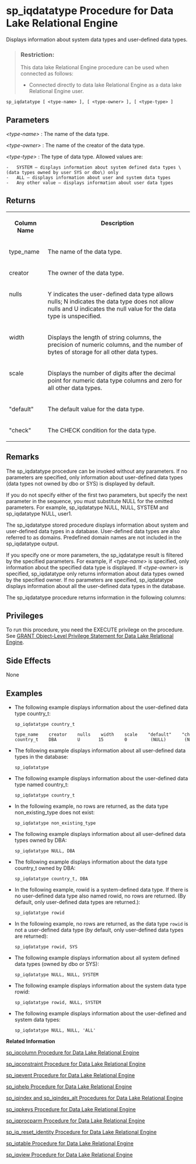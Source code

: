 <!-- loioa5a247c884f21015aec1a5aff2384bc2 -->

# sp\_iqdatatype Procedure for Data Lake Relational Engine

Displays information about system data types and user-defined data types.



> ### Restriction:  
> This data lake Relational Engine procedure can be used when connected as follows:
> 
> -   Connected directly to data lake Relational Engine as a data lake Relational Engine user.



```
sp_iqdatatype [ <type-name> ], [ <type-owner> ], [ <type-type> ]
```



<a name="loioa5a247c884f21015aec1a5aff2384bc2__iq_refbb_1494"/>

## Parameters

 *<type-name\>*
 :   The name of the data type.

  *<type-owner\>*
 :   The name of the creator of the data type.

  *<type-type\>*
 :   The type of data type. Allowed values are:

    -   SYSTEM – displays information about system defined data types \(data types owned by user SYS or dbo\) only
    -   ALL – displays information about user and system data types
    -   Any other value – displays information about user data types

 

<a name="loioa5a247c884f21015aec1a5aff2384bc2__section_yyv_yrz_mbb"/>

## Returns


<table>
<tr>
<th valign="top">

Column Name



</th>
<th valign="top">

Description



</th>
</tr>
<tr>
<td valign="top">

type\_name



</td>
<td valign="top">

The name of the data type.



</td>
</tr>
<tr>
<td valign="top">

creator



</td>
<td valign="top">

The owner of the data type.



</td>
</tr>
<tr>
<td valign="top">

nulls



</td>
<td valign="top">

Y indicates the user-defined data type allows nulls; N indicates the data type does not allow nulls and U indicates the null value for the data type is unspecified.



</td>
</tr>
<tr>
<td valign="top">

width



</td>
<td valign="top">

Displays the length of string columns, the precision of numeric columns, and the number of bytes of storage for all other data types.



</td>
</tr>
<tr>
<td valign="top">

scale



</td>
<td valign="top">

Displays the number of digits after the decimal point for numeric data type columns and zero for all other data types.



</td>
</tr>
<tr>
<td valign="top">

"default"



</td>
<td valign="top">

The default value for the data type.



</td>
</tr>
<tr>
<td valign="top">

"check"



</td>
<td valign="top">

The CHECK condition for the data type.



</td>
</tr>
</table>



<a name="loioa5a247c884f21015aec1a5aff2384bc2__section_eyx_zrz_mbb"/>

## Remarks

The sp\_iqdatatype procedure can be invoked without any parameters. If no parameters are specified, only information about user-defined data types \(data types not owned by dbo or SYS\) is displayed by default.

If you do not specify either of the first two parameters, but specify the next parameter in the sequence, you must substitute NULL for the omitted parameters. For example, sp\_iqdatatype NULL, NULL, SYSTEM and sp\_iqdatatype NULL, user1.

The sp\_iqdatatype stored procedure displays information about system and user-defined data types in a database. User-defined data types are also referred to as domains. Predefined domain names are not included in the sp\_iqdatatype output.

If you specify one or more parameters, the sp\_iqdatatype result is filtered by the specified parameters. For example, if *<type-name\>* is specified, only information about the specified data type is displayed. If *<type-owner\>* is specified, sp\_iqdatatype only returns information about data types owned by the specified owner. If no parameters are specified, sp\_iqdatatype displays information about all the user-defined data types in the database.

The sp\_iqdatatype procedure returns information in the following columns:



<a name="loioa5a247c884f21015aec1a5aff2384bc2__iq_refbb_1493"/>

## Privileges

To run this procedure, you need the EXECUTE privilege on the procedure. See [GRANT Object-Level Privilege Statement for Data Lake Relational Engine](../080-sql-statements/grant-object-level-privilege-statement-for-data-lake-relational-engine-a3e154f.md).



## Side Effects

None



<a name="loioa5a247c884f21015aec1a5aff2384bc2__iq_refbb_1499"/>

## Examples

-   The following example displays information about the user-defined data type country\_t:

    ```
    sp_iqdatatype country_t
    
    type_name    creator    nulls    width    scale    "default"    "check"
    country_t    DBA        U       15        0         (NULL)       (NULL)
    ```

-   The following example displays information about all user-defined data types in the database:

    ```
    sp_iqdatatype
    ```

-   The following example displays information about the user-defined data type named country\_t:

    ```
    sp_iqdatatype country_t
    ```

-   In the following example, no rows are returned, as the data type non\_existing\_type does not exist:

    ```
    sp_iqdatatype non_existing_type
    ```

-   The following example displays information about all user-defined data types owned by DBA:

    ```
    sp_iqdatatype NULL, DBA
    ```

-   The following example displays information about the data type country\_t owned by DBA:

    ```
    sp_iqdatatype country_t, DBA
    ```

-   In the following example, rowid is a system-defined data type. If there is no user-defined data type also named rowid, no rows are returned. \(By default, only user-defined data types are returned.\):

    ```
    sp_iqdatatype rowid
    ```

-   In the following example, no rows are returned, as the data type `rowid` is not a user-defined data type \(by default, only user-defined data types are returned\):

    ```
    sp_iqdatatype rowid, SYS
    ```

-   The following example displays information about all system defined data types \(owned by dbo or SYS\):

    ```
    sp_iqdatatype NULL, NULL, SYSTEM
    ```

-   The following example displays information about the system data type rowid:

    ```
    sp_iqdatatype rowid, NULL, SYSTEM
    ```

-   The following example displays information about the user-defined and system data types:

    ```
    sp_iqdatatype NULL, NULL, 'ALL'
    ```


**Related Information**  


[sp\_iqcolumn Procedure for Data Lake Relational Engine](sp-iqcolumn-procedure-for-data-lake-relational-engine-a59eafa.md "Displays information about columns in a database.")

[sp\_iqconstraint Procedure for Data Lake Relational Engine](sp-iqconstraint-procedure-for-data-lake-relational-engine-a5a0395.md "Lists referential integrity constraints defined using CREATE TABLE or ALTER TABLE for the specified table or column.")

[sp\_iqevent Procedure for Data Lake Relational Engine](sp-iqevent-procedure-for-data-lake-relational-engine-a5a872a.md "Displays information about system and user-defined events.")

[sp\_iqhelp Procedure for Data Lake Relational Engine](sp-iqhelp-procedure-for-data-lake-relational-engine-a5a978b.md "Displays information about system and user-defined objects and data types.")

[sp\_iqindex and sp\_iqindex\_alt Procedures for Data Lake Relational Engine](sp-iqindex-and-sp-iqindex-alt-procedures-for-data-lake-relational-engine-a5aa7ea.md "Lists information about indexes.")

[sp\_iqpkeys Procedure for Data Lake Relational Engine](sp-iqpkeys-procedure-for-data-lake-relational-engine-a5b1c11.md "Displays information about primary keys and primary key constraints by table, column, table owner, or for all data lake Relational Engine tables in the database.")

[sp\_iqprocparm Procedure for Data Lake Relational Engine](sp-iqprocparm-procedure-for-data-lake-relational-engine-a5b2c2d.md "Displays information about stored procedure parameters, including result set variables and SQLSTATE/SQLCODE error values.")

[sp\_iq\_reset\_identity Procedure for Data Lake Relational Engine](sp-iq-reset-identity-procedure-for-data-lake-relational-engine-a5b4402.md "Sets the seed of the Identity/Autoincrement column associated with the specified table to the specified value.")

[sp\_iqtable Procedure for Data Lake Relational Engine](sp-iqtable-procedure-for-data-lake-relational-engine-a5b959d.md "Displays information about tables in the database.")

[sp\_iqview Procedure for Data Lake Relational Engine](sp-iqview-procedure-for-data-lake-relational-engine-a5bdee7.md "Displays information about views in a database.")

